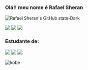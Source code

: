 ### Olá!! meu nome é Rafael Sheran


![Rafael Sheran's GitHub stats-Dark](https://github-readme-stats.vercel.app/api?username=sheranrafael&show_icons=true&hide=contribs,prs&cache_seconds=86400&theme=shades-of-purple)

<a href="https://instagram.com/sheran_vitorino" target="_blank"><img src="https://img.shields.io/badge/-Instagram-593D88?style=for-the-badge&logo=instagram&logoColor=white" target="_blank"></a>
 <a href = "mailto:contatosheranvitorino@gmail.com"><img src="https://img.shields.io/badge/-Gmail-F7DF1E?style=for-the-badge&logo=gmail&logoColor=black" target="_blank"></a>
  <a href="https://https://github.com/sheranrafael" target="_blank"><img src="https://img.shields.io/badge/GitHub-593D88?style=for-the-badge&logo=github&logoColor=white" target="_blank"></a>
   
### Estudante de:
 <a href="https://e.imguol.com/esporte/basquete/2012/01/27/ex-jogador-do-los-angeles-lakers-kareem-abdul-jabbar-visitou-a-gavea-e-trocou-camisetas-com-patricia-amorim-1327692855811_300x300.jpg" target="_blank"><img src="https://img.shields.io/badge/HTML5-F7DF1E?style=for-the-badge&logo=html5&logoColor=black" target="_blank"></a>
 <a href="https://image-service.onefootball.com/transform?w=280&h=210&dpr=2&image=https%3A%2F%2Fmundorubronegro.com%2Fwp-content%2Fuploads%2F2023%2F06%2FButler-e-Hugo-Souza.jpeg" target="_blank"><img src="https://img.shields.io/badge/CSS-593D88?&style=for-the-badge&logo=css3&logoColor=white" target="_blank"></a>
  <a href="https://contenti1.espn.com.br/image/wide/622_98c3c569-21f8-3f64-bfea-42614460e7b1.jpg" target="_blank"><img src="https://img.shields.io/badge/JavaScript-F7DF1E?style=for-the-badge&logo=javascript&logoColor=black" target="_blank"></a>

  ![kobe](https://github.com/sheranrafael/sheranrafael/assets/154270131/0363dad4-5de9-4eac-aa7c-f406f79c64eb)

